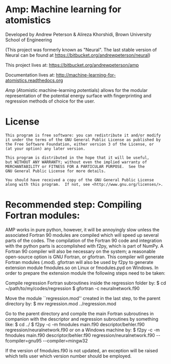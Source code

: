 # Amp: Machine learning for atomistics #

Developed by Andrew Peterson & Alireza Khorshidi, Brown University School of Engineering

(This project was formerly known as "Neural". The last stable version of Neural can be found at https://bitbucket.org/andrewpeterson/neural)


This project lives at:
https://bitbucket.org/andrewpeterson/amp

Documentation lives at:
http://machine-learning-for-atomistics.readthedocs.org

*Amp* (*A*tomistic *m*achine-learning *p*otentials) allows for the modular representation of the potential energy surface with fingerprinting and regression methods of choice for the user.

License
=======

    This program is free software: you can redistribute it and/or modify
    it under the terms of the GNU General Public License as published by
    the Free Software Foundation, either version 3 of the License, or
    (at your option) any later version.

    This program is distributed in the hope that it will be useful,
    but WITHOUT ANY WARRANTY; without even the implied warranty of
    MERCHANTABILITY or FITNESS FOR A PARTICULAR PURPOSE.  See the
    GNU General Public License for more details.

    You should have received a copy of the GNU General Public License
    along with this program.  If not, see <http://www.gnu.org/licenses/>.

Recommended step: Compiling Fortran modules:
============================================

AMP works in pure python, however, it will be annoyingly slow unless
the associated Fortran 90 modules are compiled which will speed up
several parts of the codes. The compilation of the Fortran 90 code
and integration with the python parts is accomplished with f2py,
which is part of NumPy. A Fortran 90 compiler will also be necessary
on the system; a reasonable open-source option is GNU Fortran, or
gfortran. This compiler will generate Fortran modules (.mod).
gfortran will also be used by f2py to generate extension module
fmodules.so on Linux or fmodules.pyd on Windows. In order to
prepare the extension module the following steps need to be taken:

Compile regression Fortran subroutines inside the regression
folder by:
$ cd ~/path/to/my/codes/regression
$ gfortran -c neuralnetwork.f90

Move the module ``regression.mod'' created in the last step, to the parent directory
by:
$ mv regression.mod ../regression.mod

Go to the parent directory and compile the main Fortran subroutines in companion with the descriptor and regression subroutines
by something like:
$ cd ../
$ f2py -c -m fmodules main.f90 descriptor/behler.f90 regression/neuralnetwork.f90
or on a Windows machine by:
$ f2py -c -m fmodules main.f90 descriptor/behler.f90 regression/neuralnetwork.f90 --fcompiler=gnu95 --compiler=mingw32

If the version of fmodules.f90 is not updated, an exception
will be raised which tells user which version number should be
employed.


